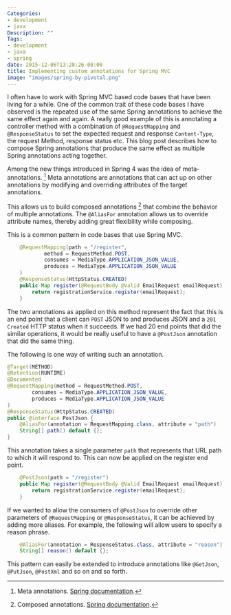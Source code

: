 ```yaml
---
Categories:
- development
- java
Description: ""
Tags:
- development
- java
- spring
date: 2015-12-06T13:28:26-08:00
title: Implementing custom annotations for Spring MVC
image: "images/spring-by-pivotal.png"
---
```

I often have to work with Spring MVC based code bases that have been living for a while. One of the common trait of these code bases I have observed is the repeated use of the same Spring annotations to achieve the same effect again and again. A really good example of this is annotating a controller method with a combination of `@RequestMapping` and `@ResponseStatus` to set the expected request and response `Content-Type`, the request Method, response status etc. This blog post describes how to compose Spring annotations that produce the same effect as multiple Spring annotations acting together.
<!--more-->
Among the new things introduced in Spring 4 was the idea of meta-annotations. [^1] Meta annotations are annotations that can act up on other annotations by modifying and overriding attributes of the target annotations.

This allows us to build composed annotations [^2] that combine the behavior of multiple annotations. The `@AliasFor` annotation allows us to override attribute names, thereby adding great flexibility while composing.

This is a common pattern in code bases that use Spring MVC.

```java
    @RequestMapping(path = "/register",
            method = RequestMethod.POST,
            consumes = MediaType.APPLICATION_JSON_VALUE,
            produces = MediaType.APPLICATION_JSON_VALUE
    )
    @ResponseStatus(HttpStatus.CREATED)
    public Map register(@RequestBody @Valid EmailRequest emailRequest) {
        return registrationService.register(emailRequest);
    }
```

The two annotations as applied on this method represent the fact that this is an end point that a client can `POST` JSON to and produces JSON and a `201 Created` HTTP status when it succeeds. If we had 20 end points that did the similar operations, it would be really useful to have a `@PostJson` annotation that did the same thing.

The following is one way of writing such an annotation.

```java
@Target(METHOD)
@Retention(RUNTIME)
@Documented
@RequestMapping(method = RequestMethod.POST,
        consumes = MediaType.APPLICATION_JSON_VALUE,
        produces = MediaType.APPLICATION_JSON_VALUE
)
@ResponseStatus(HttpStatus.CREATED)
public @interface PostJson {
    @AliasFor(annotation = RequestMapping.class, attribute = "path")
    String[] path() default {};
}
```

This annotation takes a single parameter `path` that represents that URL path to which it will respond to. This can now be applied on the register end point.

```java
    @PostJson(path = "/register")
    public Map register(@RequestBody @Valid EmailRequest emailRequest) {
        return registrationService.register(emailRequest);
    }
```

If we wanted to allow the consumers of `@PostJson` to override other parameters of `@RequestMapping` or `@ResponseStatus`, it can be achieved by adding more aliases. For example, the following will allow users to specify a reason phrase.

```java
    @AliasFor(annotation = ResponseStatus.class, attribute = "reason")
    String[] reason() default {};
```

This pattern can easily be extended to introduce annotations like `@GetJson`, `@PutJson`, `@PostXml` and so on and so forth.


[^1]: Meta annotations. [Spring documentation](http://docs.spring.io/spring/docs/current/spring-framework-reference/html/beans.html#beans-meta-annotations).
[^2]: Composed annotations. [Spring documentation](https://github.com/spring-projects/spring-framework/wiki/Spring-Annotation-Programming-Model#composed-annotations).
